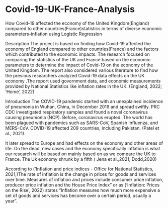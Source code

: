 # Covid-19-UK-France-Analysis
How Covid-19 affected the economy of the United Kingdom(England) compared to other countries(France)statistics in terms of diverse economic parameters-inflation using Logistic Regression

Description
The project is based on finding how Covid-19 affected the economy of England compared to other countries(France) and the factors which contributed to the economic impacts. The  research focused on comparing the statistics of the UK and France based on the economic parameters to determine the impact of Covid-19 on the economy of the United Kingdom. The report also considered various literature to find how the previous researchers analyzed Covid-19 data effects on the UK economy .The report used government data, and economic measurements provided by National Statistics like inflation rates in the UK. (England, 2022; ‘Home’, 2022)

Introduction
The COVID-19 pandemic started with an unexplained incidence of pneumonia in Wuhan, China, in December 2019 and spread swiftly. PRC CDC investigated respiratory samples and found a novel coronavirus causing pneumonia (NCP). Before, coronavirus erupted. The world has been plagued with pandemics such as SARS-CoV, Spanish Influenza, and MERS-CoV. COVID-19 affected 209 countries, including Pakistan. (Patel et al., 2021).

It later spread to Europe and had effects on the economy and other areas of life. On the dead, new cases and the economy specifically inflation is what our research will be based on mainly based on as we compare the UK to France. The Uk economy shrunk by a fifth ( Jena et al.,2021; Dodd,2020) 

According to (‘Inflation and price indices - Office for National Statistics, 2021;)The rate of inflation is the change in prices for goods and services over time. Measures of inflation and prices include consumer price inflation, producer price inflation and the House Price Index” or  as (‘Inflation: Prices on the Rise’, 2022) states “Inflation measures how much more expensive a set of goods and services has become over a certain period, usually a year”.
